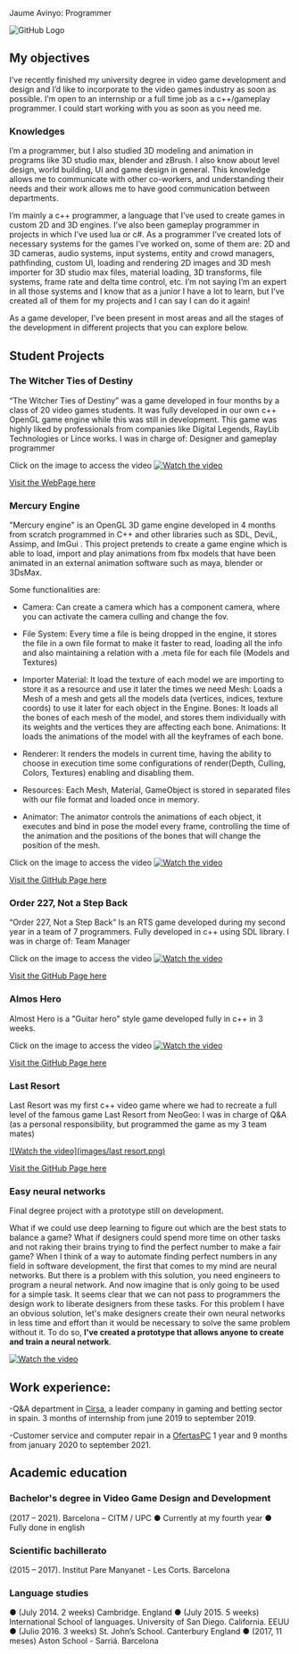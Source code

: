 Jaume Avinyo: Programmer

![GitHub Logo](/images/yo.png)

## My objectives
I’ve recently finished my university degree in video game development and design and I’d like to incorporate to the video games industry as soon as possible.
I’m open to an internship or a full time job as a c++/gameplay programmer.  I could start working with you as soon as you need me.


### Knowledges
I’m a programmer, but I also studied 3D modeling and animation in programs like 3D studio max, blender and zBrush. I also know about level design, world building, UI and game design in general. This knowledge allows me to communicate with other co-workers, and understanding their needs and their work allows me to have good communication between departments.

I’m mainly a c++ programmer, a language that I’ve used to create games in custom  2D and 3D engines. I’ve also been gameplay programmer in projects in which I’ve used lua or c#. As a programmer I’ve created lots of necessary systems for the games I’ve worked on, some of them are: 2D and 3D cameras, audio systems, input systems, entity and crowd managers, pathfinding, custom UI, loading and  rendering 2D images and 3D mesh importer for 3D studio max files, material loading, 3D transforms, file systems, frame rate and delta time control, etc. I’m not saying I’m an expert in all those systems and I know that as a junior I have a lot to learn, but I’ve created all of them for my projects and I can say I can do it again!

As a game developer, I’ve been present in most areas and all the stages of the development in different projects that you can explore below.



## Student Projects


### The Witcher Ties of Destiny
“The Witcher Ties of Destiny” was a game developed in four months by a
class of 20 video games students. It was fully developed in our own c++
OpenGL game engine while this was still in development. This game was
highly liked by professionals from companies like Digital Legends, RayLib
Technologies or Lince works.
I was in charge of: Designer and gameplay programmer


Click on the image to access the video
[![Watch the video](/images/tiesofdestiny.png)](https://www.youtube.com/watch?v=m5PS3PCTRs0)

[Visit the WebPage here](https://tiesofdestiny.com/) 

### Mercury Engine
"Mercury engine" is an OpenGL 3D game engine developed in 4 months from scratch programmed in C++ and other libraries such as SDL, DeviL, Assimp, and ImGui . This project pretends to create a game engine which is able to load, import and play animations from fbx models that have been animated in an external animation software such as maya, blender or 3DsMax.

Some functionalities are: 

- Camera: Can create a camera which has a component camera, where you can activate the camera culling and change the fov.

- File System: Every time a file is being dropped in the engine, it stores the file in a own file format to make it faster to read, loading all the info and also maintaining a     relation with a .meta file for each file (Models and Textures)

- Importer
  Material: It load the texture of each model we are importing to store it as a resource and use it later the times we need
  Mesh: Loads a Mesh of a mesh and gets all the models data (vertices, indices, texture coords) to use it later for each object in the Engine.
  Bones: It loads all the bones of each mesh of the model, and stores them individually with its weights and the vertices they are affecting each bone.
  Animations: It loads the animations of the model with all the keyframes of each bone.
  
- Renderer: It renders the models in current time, having the ability to choose in execution time some configurations of render(Depth, Culling, Colors, Textures) enabling and disabling them.

- Resources: Each Mesh, Material, GameObject is stored in separated files with our file format and loaded once in memory.

- Animator: The animator controls the animations of each object, it executes and bind in pose the model every frame, controlling the time of the animation and the positions of the bones that will change the position of the mesh. 
  
  
Click on the image to access the video
[![Watch the video](/images/mercuryengine.png)](https://www.youtube.com/watch?v=qAw3V35vyvA)

[Visit the GitHub Page here](https://github.com/knela96/Mercury-Engine) 



### Order 227, Not a Step Back
“Order 227, Not a Step Back” Is an RTS game developed during my second
year in a team of 7 programmers. Fully developed in c++ using SDL library.
I was in charge of: Team Manager


Click on the image to access the video
[![Watch the video](/images/order227.png)](https://www.youtube.com/watch?v=2uebz2vIlOg)

[Visit the GitHub Page here](https://cutt.ly/Dh0o84m) 



### Almos Hero
Almost Hero is a "Guitar hero" style game developed fully in c++ in 3 weeks.


Click on the image to access the video
[![Watch the video](/images/almosthero.png)](https://drive.google.com/file/d/1Ta4XddLz5-i3jpOjDi-DrMpM68JonNuJ/view?usp=sharing)

[Visit the GitHub Page here](https://cutt.ly/8h0o4MY) 


### Last Resort
Last Resort was my first c++ video game where we had to recreate a full level of
the famous game Last Resort from NeoGeo:
I was in charge of Q&A (as a personal responsibility, but programmed the game as my 3 team
mates)


[![Watch the video](images/last resort.png)](https://cutt.ly/2h0o5U4)

[Visit the GitHub Page here](https://cutt.ly/Dh0pqJL) 



### Easy neural networks
Final degree project with a prototype still on development.

What if we could use deep learning to figure out which are the best stats to balance a game? What if designers could spend more time on other tasks and not raking their brains trying to find the perfect number to make a fair game? 
When I think of a way to automate finding perfect numbers in any field in software development, the first that comes to my mind are neural networks. But there is a problem with this solution, you need engineers to program a neural network. And now imagine that is only going to be used for a simple task. It seems clear that we can not pass to programmers the design work to liberate designers from these tasks.
For this problem I have an obvious solution, let's make designers create their own neural networks in less time and effort than it would be necessary to solve the same problem without it. To do so, **I've created a prototype that allows anyone to create and train a neural network**.


[![Watch the video](images/Screenshot_1.png)](https://www.youtube.com/watch?v=vVJ6H56kYGs)




## Work experience:

-Q&A department in [Cirsa](https://www.cirsa.com/), a leader company in gaming and betting sector in spain.
  3 months of internship from june 2019 to september 2019.
  
-Customer service and computer repair in a [OfertasPC](https://www.ofertaspc.com/)
 1 year and 9 months from january 2020 to september 2021.


## Academic education

### Bachelor's degree in Video Game Design and Development
(2017 – 2021). Barcelona – CITM / UPC
● Currently at my fourth year
● Fully done in english 



### Scientific bachillerato
(2015 – 2017). Institut Pare Manyanet - Les Corts. Barcelona



### Language studies
● (July 2014. 2 weeks) Cambridge. England
● (July 2015. 5 weeks) International School of languages. University of San
Diego. California. EEUU
● (Julio 2016. 3 weeks) St. John’s School. Canterbury England
● (2017, 11 meses) Aston School - Sarriá. Barcelona


